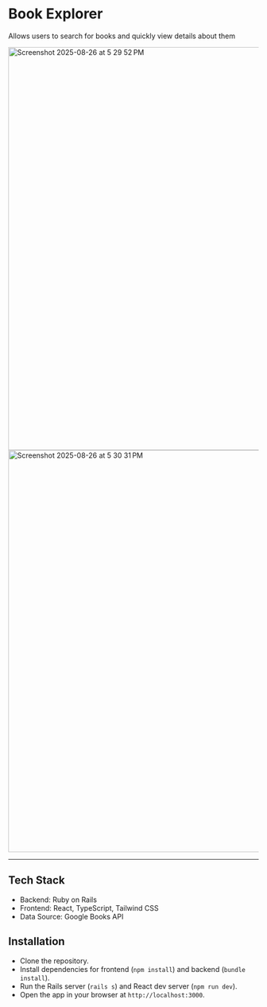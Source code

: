 # Book Explorer

Allows users to search for books and quickly view details about them

<img width="1438" height="810" alt="Screenshot 2025-08-26 at 5 29 52 PM" src="https://github.com/user-attachments/assets/3e2d47b0-5096-4cd8-a80a-5dd90f74c182" />

<img width="1438" height="808" alt="Screenshot 2025-08-26 at 5 30 31 PM" src="https://github.com/user-attachments/assets/e16ae647-4192-40bc-9fee-3f915609eb93" />

----

## Tech Stack

* Backend: Ruby on Rails
* Frontend: React, TypeScript, Tailwind CSS
* Data Source: Google Books API

## Installation

* Clone the repository.
* Install dependencies for frontend (`npm install`) and backend (`bundle install`).
* Run the Rails server (`rails s`) and React dev server (`npm run dev`).
* Open the app in your browser at `http://localhost:3000`.
